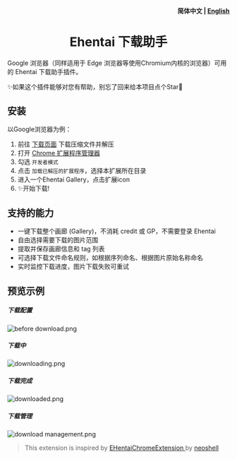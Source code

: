 <h4 align="right"><strong>简体中文</strong> | <a href="./README.md">English</a></h4>
<div align="center">
<h1>Ehentai 下载助手</h1>
</div>

Google 浏览器（同样适用于 Edge 浏览器等使用Chromium内核的浏览器）可用的 Ehentai 下载助手插件。

✨如果这个插件能够对您有帮助，别忘了回来给本项目点个Star🤗

## 安装
以Google浏览器为例：

1. 前往 [下载页面](../../releases) 下载压缩文件并解压
2. 打开 [Chrome 扩展程序管理器](chrome://extensions) 
3. 勾选 `开发者模式`
4. 点击 `加载已解压的扩展程序`，选择本扩展所在目录
5. 进入一个Ehentai Gallery，点击扩展icon
6. ✨开始下载!

## 支持的能力
+ 一键下载整个画廊 (Gallery)，不消耗 credit 或 GP，不需要登录 Ehentai
+ 自由选择需要下载的图片范围
+ 提取并保存画廊信息和 tag 列表
+ 可选择下载文件命名规则，如根据序列命名、根据图片原始名称命名
+ 实时监控下载进度，图片下载失败可重试

## 预览示例
##### 下载配置
![before download.png](https://s2.loli.net/2025/05/18/dv8umQTNf5nletE.png)
##### 下载中
![downloading.png](https://s2.loli.net/2025/05/18/UilOgKQkseqI8jV.png)
##### 下载完成
![downloaded.png](https://s2.loli.net/2025/05/18/wKUhBmuro7RLkz9.png)
##### 下载管理
![download management.png](https://s2.loli.net/2025/05/18/olwI84gX7Ku6tPd.png)



> This extension is inspired by [EHentaiChromeExtension
](https://github.com/neoshell/EHentaiChromeExtension) by [neoshell](https://github.com/neoshell)

